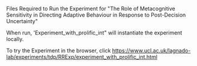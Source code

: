 Files Required to Run the Experiment for "The Role of Metacognitive Sensitivity in Directing Adaptive Behaviour in Response to Post-Decision Uncertainty"

When run,  'Experiment_with_prolific_int" will instantiate the experiment locally.

To try the Experiment in the browser, click https://www.ucl.ac.uk/lagnado-lab/experiments/tdp/RRExp/experiment_with_prolific_int.html
